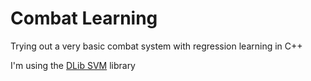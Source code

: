 # Combat Learning
Trying out a very basic combat system with regression learning in C++

I'm using the [DLib SVM](http://dlib.net/svm_ex.cpp.html) library
